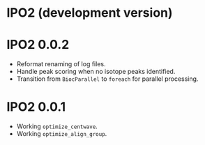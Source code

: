 # IPO2 (development version)

# IPO2 0.0.2

* Reformat renaming of log files.
* Handle peak scoring when no isotope peaks identified.
* Transition from `BiocParallel` to `foreach` for parallel processing.

# IPO2 0.0.1

* Working `optimize_centwave`.
* Working `optimize_align_group`.
